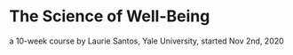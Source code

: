 # The Science of Well-Being
a 10-week course by Laurie Santos, Yale University, started Nov 2nd, 2020
